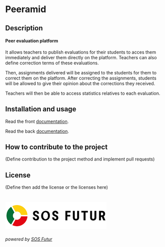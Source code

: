 # **Peeramid**

## Description

#### Peer evaluation platform

It allows teachers to publish evaluations for their students to acces them immediately and deliver them directly on
the platform. Teachers can also define correction terms of these evaluations.

Then, assignments delivered will be assigned to the students for them to correct them on the platform. After correcting
the assignments, students will be allowed to give their opinion about the corrections they received.

Teachers will then be able to access statistics relatives to each evaluation.

## Installation and usage

Read the front [documentation](./dev/V2/Front/README_FRONT.md).

Read the back [documentation](./dev/V2/Back/README_BACK.md).

## How to contribute to the project

(Define contribution to the project method and implement pull requests)

## License

(Define then add the license or the licenses here)

#

[![SOS Futur](sosf_logo.png)](https://www.sos-futur.fr/)
###### powered by [SOS Futur](https://www.sos-futur.fr/)
